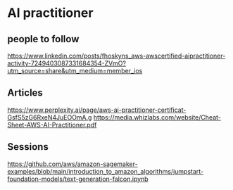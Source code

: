 # AI practitioner 

## people to follow 
https://www.linkedin.com/posts/fhoskyns_aws-awscertified-aipractitioner-activity-7249403087331684354-ZVmO?utm_source=share&utm_medium=member_ios


## Articles 
https://www.perplexity.ai/page/aws-ai-practitioner-certificat-GsfS5zG6RxeN4JuEOOmA.g
https://media.whizlabs.com/website/Cheat-Sheet-AWS-AI-Practitioner.pdf


## Sessions 
https://github.com/aws/amazon-sagemaker-examples/blob/main/introduction_to_amazon_algorithms/jumpstart-foundation-models/text-generation-falcon.ipynb

